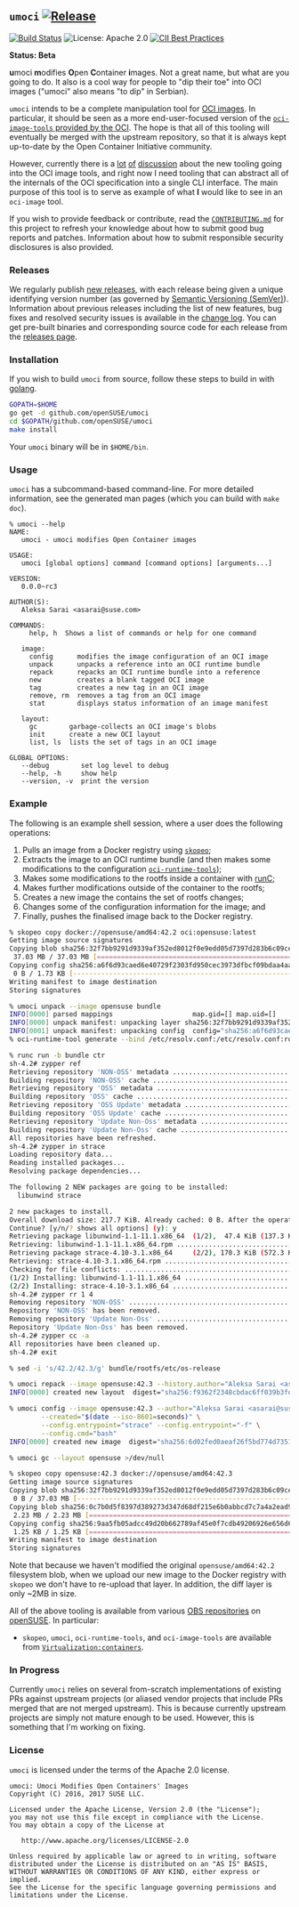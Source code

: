 ## `umoci` [![Release](https://img.shields.io/github/release/openSUSE/umoci.svg)](https://github.com/openSUSE/umoci/releases/latest) ###

[![Build Status](https://img.shields.io/travis/openSUSE/umoci/master.svg)](https://travis-ci.org/openSUSE/umoci)
![License: Apache 2.0](https://img.shields.io/github/license/openSUSE/umoci.svg)
[![CII Best Practices](https://bestpractices.coreinfrastructure.org/projects/1084/badge)](https://bestpractices.coreinfrastructure.org/projects/1084)

**Status: Beta**

**u**moci **m**odifies **O**pen **C**ontainer **i**mages. Not a great name, but
what are you going to do. It also is a cool way for people to "dip their toe"
into OCI images ("umoci" also means "to dip" in Serbian).

`umoci` intends to be a complete manipulation tool for [OCI images][oci-image-spec].
In particular, it should be seen as a more end-user-focused version of the
[`oci-image-tools` provided by the OCI][oci-image-tools]. The hope is that all
of this tooling will eventually be merged with the upstream repository, so that
it is always kept up-to-date by the Open Container Initiative community.

However, currently there is a [lot][disc-1] [of][disc-2] [discussion][disc-3]
about the new tooling going into the OCI image tools, and right now I need
tooling that can abstract all of the internals of the OCI specification into a
single CLI interface. The main purpose of this tool is to serve as example of
what **I** would like to see in an `oci-image` tool.

If you wish to provide feedback or contribute, read the
[`CONTRIBUTING.md`][contributing] for this project to refresh your knowledge
about how to submit good bug reports and patches. Information about how to
submit responsible security disclosures is also provided.

[oci-image-spec]: https://github.com/opencontainers/image-spec
[oci-image-tools]: https://github.com/opencontainers/image-tools
[disc-1]: https://github.com/opencontainers/image-spec/pull/411
[disc-2]: https://github.com/opencontainers/image-tools/pull/5
[disc-3]: https://github.com/opencontainers/image-tools/pull/8
[contributing]: /CONTRIBUTING.md

### Releases ###

We regularly publish [new releases][releases], with each release being given a
unique identifying version number (as governed by [Semantic Versioning
(SemVer)][semver]). Information about previous releases including the list of
new features, bug fixes and resolved security issues is available in the
[change log][changelog]. You can get pre-built binaries and corresponding
source code for each release from the [releases page][releases].

[semver]: http://semver.org/
[changelog]: /CHANGELOG.md
[releases]: https://github.com/openSUSE/umoci/releases

### Installation ###

If you wish to build `umoci` from source, follow these steps to build in with
[golang](https://golang.org).

```bash
GOPATH=$HOME
go get -d github.com/openSUSE/umoci
cd $GOPATH/github.com/openSUSE/umoci
make install
```

Your `umoci` binary will be in `$HOME/bin`.

### Usage ###

`umoci` has a subcommand-based command-line. For more detailed information, see
the generated man pages (which you can build with `make doc`).

```
% umoci --help
NAME:
   umoci - umoci modifies Open Container images

USAGE:
   umoci [global options] command [command options] [arguments...]

VERSION:
   0.0.0~rc3

AUTHOR(S):
   Aleksa Sarai <asarai@suse.com>

COMMANDS:
     help, h  Shows a list of commands or help for one command

   image:
     config      modifies the image configuration of an OCI image
     unpack      unpacks a reference into an OCI runtime bundle
     repack      repacks an OCI runtime bundle into a reference
     new         creates a blank tagged OCI image
     tag         creates a new tag in an OCI image
     remove, rm  removes a tag from an OCI image
     stat        displays status information of an image manifest

   layout:
     gc        garbage-collects an OCI image's blobs
     init      create a new OCI layout
     list, ls  lists the set of tags in an OCI image

GLOBAL OPTIONS:
   --debug        set log level to debug
   --help, -h     show help
   --version, -v  print the version
```

### Example ###

The following is an example shell session, where a user does the following operations:

1. Pulls an image from a Docker registry using [`skopeo`](https://github.com/projectatomic/skopeo);
2. Extracts the image to an OCI runtime bundle (and then makes some
   modifications to the configuration [`oci-runtime-tools`][oci-runtime-tools]);
2. Makes some modifications to the rootfs inside a container with [runC](https://github.com/opencontainers/runc);
3. Makes further modifications outside of the container to the rootfs;
4. Creates a new image the contains the set of rootfs changes;
5. Changes some of the configuration information for the image; and
6. Finally, pushes the finalised image back to the Docker registry.

```sh
% skopeo copy docker://opensuse/amd64:42.2 oci:opensuse:latest
Getting image source signatures
Copying blob sha256:32f7bb9291d9339af352ed8012f0e9edd05d7397d283b6c09ce604d2ecfc5d07
 37.03 MB / 37.03 MB [=========================================================]
Copying config sha256:a6f6d93caed6e40729f2303fd950cec3973dfbcf09bdaa4aab247618f716c9cb
 0 B / 1.73 KB [---------------------------------------------------------------]
Writing manifest to image destination
Storing signatures

% umoci unpack --image opensuse bundle
INFO[0000] parsed mappings                    map.gid=[] map.uid=[]
INFO[0000] unpack manifest: unpacking layer sha256:32f7bb9291d9339af352ed8012f0e9edd05d7397d283b6c09ce604d2ecfc5d07  diffid="sha256:bb6447f230852c3e1e07fb5c5d50ec3960bbf15786660f4519ade03dc6237ca1"
INFO[0001] unpack manifest: unpacking config  config="sha256:a6f6d93caed6e40729f2303fd950cec3973dfbcf09bdaa4aab247618f716c9cb"
% oci-runtime-tool generate --bind /etc/resolv.conf:/etc/resolv.conf:ro --linux-namespace-remove network --template bundle/config.json > bundle/config.json.tmp && mv bundle/config.json{.tmp,}

% runc run -b bundle ctr
sh-4.2# zypper ref
Retrieving repository 'NON-OSS' metadata ................................[done]
Building repository 'NON-OSS' cache .....................................[done]
Retrieving repository 'OSS' metadata ....................................[done]
Building repository 'OSS' cache .........................................[done]
Retrieving repository 'OSS Update' metadata .............................[done]
Building repository 'OSS Update' cache ..................................[done]
Retrieving repository 'Update Non-Oss' metadata .........................[done]
Building repository 'Update Non-Oss' cache ..............................[done]
All repositories have been refreshed.
sh-4.2# zypper in strace
Loading repository data...
Reading installed packages...
Resolving package dependencies...

The following 2 NEW packages are going to be installed:
  libunwind strace

2 new packages to install.
Overall download size: 217.7 KiB. Already cached: 0 B. After the operation, additional 709.6 KiB will be used.
Continue? [y/n/? shows all options] (y): y
Retrieving package libunwind-1.1-11.1.x86_64  (1/2),  47.4 KiB (137.3 KiB unpacked)
Retrieving: libunwind-1.1-11.1.x86_64.rpm ...............................[done]
Retrieving package strace-4.10-3.1.x86_64     (2/2), 170.3 KiB (572.3 KiB unpacked)
Retrieving: strace-4.10-3.1.x86_64.rpm ..................................[done]
Checking for file conflicts: ............................................[done]
(1/2) Installing: libunwind-1.1-11.1.x86_64 .............................[done]
(2/2) Installing: strace-4.10-3.1.x86_64 ................................[done]
sh-4.2# zypper rr 1 4
Removing repository 'NON-OSS' ...........................................[done]
Repository 'NON-OSS' has been removed.
Removing repository 'Update Non-Oss' ....................................[done]
Repository 'Update Non-Oss' has been removed.
sh-4.2# zypper cc -a
All repositories have been cleaned up.
sh-4.2# exit

% sed -i 's/42.2/42.3/g' bundle/rootfs/etc/os-release

% umoci repack --image opensuse:42.3 --history.author="Aleksa Sarai <asarai@suse.com>" bundle
INFO[0000] created new layout  digest="sha256:f9362f2348cbdac6ff039b3fd470900912ed06169d4c9ff420db40f015a00224" mediatype="application/vnd.oci.image.manifest.v1+json" size=566

% umoci config --image opensuse:42.3 --author="Aleksa Sarai <asarai@suse.com>" \
		--created="$(date --iso-8601=seconds)" \
		--config.entrypoint="strace" --config.entrypoint="-f" \
		--config.cmd="bash"
INFO[0000] created new image  digest="sha256:6d02fed0aeaf26f5bd774d7351d1cb06a887aabfeb9aeaa949d5c2efdc0b8cbd" mediatype="application/vnd.oci.image.manifest.v1+json" size=566

% umoci gc --layout opensuse >/dev/null

% skopeo copy opensuse:42.3 docker://opensuse/amd64:42.3
Getting image source signatures
Copying blob sha256:32f7bb9291d9339af352ed8012f0e9edd05d7397d283b6c09ce604d2ecfc5d07
 0 B / 37.03 MB [--------------------------------------------------------------]
Copying blob sha256:0c7b0d5f8397d389273d347d68df215e6b0abbcd7c7a4a2ead93030312c9310b
 2.23 MB / 2.23 MB [===========================================================]
Copying config sha256:9aa5fb05adcc49d20b662789af45e0f7cdb49206926e656d6ea11c7e7504461d
 1.25 KB / 1.25 KB [===========================================================]
Writing manifest to image destination
Storing signatures
```

Note that because we haven't modified the original `opensuse/amd64:42.2`
filesystem blob, when we upload our new image to the Docker registry with
`skopeo` we don't have to re-upload that layer. In addition, the diff layer is
only ~2MB in size.

All of the above tooling is available from various [OBS repositories][obs] on
[openSUSE][opensuse]. In particular:

* `skopeo`, `umoci`, `oci-runtime-tools`, and `oci-image-tools` are available
  from [`Virtualization:containers`][obs-vc].

[opensuse]: https://www.opensuse.org/
[oci-runtime-tools]: https://github.com/opencontainers/image-tools
[obs]: https://build.opensuse.org/
[obs-vc]: https://build.opensuse.org/project/show/Virtualization:containers

### In Progress ###

Currently `umoci` relies on several from-scratch implementations of existing
PRs against upstream projects (or aliased vendor projects that include PRs
merged that are not merged upstream). This is because currently upstream
projects are simply not mature enough to be used. However, this is something
that I'm working on fixing.

### License ###

`umoci` is licensed under the terms of the Apache 2.0 license.

```
umoci: Umoci Modifies Open Containers' Images
Copyright (C) 2016, 2017 SUSE LLC.

Licensed under the Apache License, Version 2.0 (the "License");
you may not use this file except in compliance with the License.
You may obtain a copy of the License at

   http://www.apache.org/licenses/LICENSE-2.0

Unless required by applicable law or agreed to in writing, software
distributed under the License is distributed on an "AS IS" BASIS,
WITHOUT WARRANTIES OR CONDITIONS OF ANY KIND, either express or implied.
See the License for the specific language governing permissions and
limitations under the License.
```
